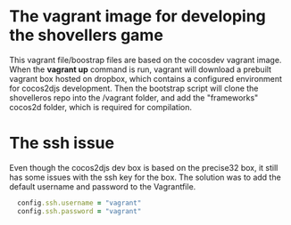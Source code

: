 # The vagrant image for developing the shovellers game

This vagrant file/boostrap files are based on the cocosdev vagrant image. When the **vagrant up** command is run,
vagrant will download a prebuilt vagrant box hosted on dropbox, which contains a configured environment for cocos2djs development.
Then the bootstrap script will clone the shovelleros repo into the /vagrant folder, and add the "frameworks" cocos2d folder, which is required for compilation.


# The ssh issue

Even though the cocos2djs dev box is based on the precise32 box, it still has some issues with the ssh key for the box.
The solution was to add the default username and password to the Vagrantfile.

```ruby
  config.ssh.username = "vagrant"
  config.ssh.password = "vagrant"
```